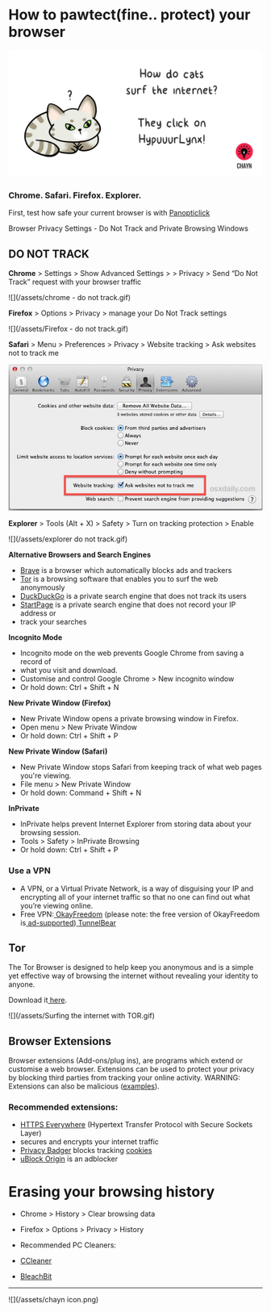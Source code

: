# How to pawtect\(fine.. protect\) your browser

![](/assets/HypuuurLynx.gif)

### Chrome. Safari. Firefox. Explorer.

First, test how safe your current browser is with [Panopticlick](https://www.google.com/url?q=https://panopticlick.eff.org/&sa=D&ust=1478912695267000&usg=AFQjCNHRZ5gOso_CZP0hpiN1JhborhnUyA)

Browser Privacy Settings - Do Not Track and Private Browsing Windows

## DO NOT TRACK

**Chrome** &gt; Settings &gt; Show Advanced Settings &gt; &gt; Privacy &gt; Send “Do Not Track” request with your browser traffic

![](/assets/chrome - do not track.gif)



**Firefox** &gt; Options &gt; Privacy &gt; manage your Do Not Track settings


![](/assets/Firefox - do not track.gif)


**Safari** &gt; Menu &gt; Preferences &gt; Privacy &gt; Website tracking &gt; Ask websites not to track me


![](/assets/do-not-track-safari.jpg)


**Explorer** &gt; Tools \(Alt + X\) &gt; Safety &gt; Turn on tracking protection &gt; Enable


![](/assets/explorer do not track.gif)


**Alternative Browsers and Search Engines**

* [Brave](https://www.google.com/url?q=https://www.brave.com/&sa=D&ust=1478912695288000&usg=AFQjCNHcP0LoTEgX_vj7R2VZhiv1Od5DFA) is a browser which automatically blocks ads and trackers
* [Tor](https://www.google.com/url?q=https://www.torproject.org/&sa=D&ust=1478912695289000&usg=AFQjCNFTU4bafRY0iquqiWeBY44IdHZjXg) is a browsing software that enables you to surf the web anonymously
* [DuckDuckGo](https://www.google.com/url?q=https://duckduckgo.com/about&sa=D&ust=1478912695290000&usg=AFQjCNGHa5VDsmoCL7bSmOJ4IO7eIcL20Q) is a private search engine that does not track its users
* [StartPage](https://www.google.com/url?q=https://www.startpage.com/&sa=D&ust=1478912695290000&usg=AFQjCNHtxnn0W59I1UyXzGCRbAux5_YvlQ) is a private search engine that does not record your IP address or
* track your searches

**Incognito Mode**

* Incognito mode on the web prevents Google Chrome from saving a record of
* what you visit and download.
* Customise and control Google Chrome &gt; New incognito window
* Or hold down: Ctrl + Shift + N

**New Private Window \(Firefox\)**

* New Private Window opens a private browsing window in Firefox.
* Open menu &gt; New Private Window
* Or hold down: Ctrl + Shift + P

**New Private Window \(Safari\)**

* New Private Window stops Safari from keeping track of what web pages you're viewing.
* File menu &gt; New Private Window
* Or hold down: Command + Shift + N

**InPrivate**

* InPrivate helps prevent Internet Explorer from storing data about your browsing session.
* Tools &gt; Safety &gt; InPrivate Browsing
* Or hold down: Ctrl + Shift + P

### **Use a VPN**

* A VPN, or a Virtual Private Network, is a way of disguising your IP and encrypting all of your internet traffic so that no one can find out what you’re viewing online.
* Free VPN:[ ](https://www.google.com/url?q=http://www.okfreedom.com/en/&sa=D&ust=1478912695304000&usg=AFQjCNGTHAcA5RqmcjfgyakGp1Wt5XGhNA)[OkayFreedom](https://www.google.com/url?q=http://www.okfreedom.com/en/&sa=D&ust=1478912695305000&usg=AFQjCNHwAvtAkzBMGhGwtHGKXJEd_rKcIQ) \(please note: the free version of OkayFreedom is[ ](https://www.google.com/url?q=http://www.okfreedom.com/en/support%23free&sa=D&ust=1478912695305000&usg=AFQjCNG_DMB0geaqYVeqA-Ca7xOINTILDg)[ad-supported](https://www.google.com/url?q=http://www.okfreedom.com/en/support%23free&sa=D&ust=1478912695306000&usg=AFQjCNFH5V7q52lXaSCMXNUwJjmmgpMlUg)\)[ ](https://www.google.com/url?q=https://www.tunnelbear.com/&sa=D&ust=1478912695306000&usg=AFQjCNEyY-gQmWBLzqccWxARiBA9jG64bw)[TunnelBear](https://www.google.com/url?q=https://www.tunnelbear.com/&sa=D&ust=1478912695307000&usg=AFQjCNGWiE0W7csNUb1vS41tel8kix42Tg)

## **Tor**

The Tor Browser is designed to help keep you anonymous and is a simple yet effective way of browsing the internet without revealing your identity to anyone.

Download it[ here](https://www.google.com/url?q=https://www.torproject.org/projects/torbrowser.html.en.&sa=D&ust=1478912695309000&usg=AFQjCNHi66hbopa6PKcH0qPppM-pcYeBiw).

![](/assets/Surfing the internet with TOR.gif)

 ## Browser Extensions

Browser extensions \(Add-ons\/plug ins\), are programs which extend or customise a web browser. Extensions can be used to protect your privacy by blocking third parties from tracking your online activity. WARNING: Extensions can also be malicious \([examples](https://www.google.com/url?q=http://www.makeuseof.com/tag/x-malicious-browser-extensions-help-hackers-target-victims/&sa=D&ust=1478912695311000&usg=AFQjCNFb-tTnXWk7R_a3k-2yK0NOUcTuBg)\).

### Recommended extensions:

* [HTTPS Everywhere](https://www.google.com/url?q=https://www.eff.org/https-everywhere&sa=D&ust=1478912695312000&usg=AFQjCNEBvYCAfkFF8TJ1eRyHbiH69J2OFw) \(Hypertext Transfer Protocol with Secure Sockets Layer\)
* secures and encrypts your internet traffic
* [Privacy Badger](https://www.google.com/url?q=https://www.eff.org/privacybadger&sa=D&ust=1478912695313000&usg=AFQjCNHNcMDqQbrzK_GX-cQYVUy8pTlayw) blocks tracking [cookies](https://www.google.com/url?q=https://en.wikipedia.org/wiki/HTTP_cookie&sa=D&ust=1478912695313000&usg=AFQjCNH4OGzxCGUGlINzUNYhUFSYSylzLA)
* [uBlock Origin](https://www.google.com/url?q=https://www.ublock.org/&sa=D&ust=1478912695314000&usg=AFQjCNGJa0xJXHwX03kI2KCd3aZ1nc58KA) is an adblocker

# Erasing your browsing history

* Chrome &gt; History &gt; Clear browsing data
* Firefox &gt; Options &gt; Privacy &gt; History
* Recommended PC Cleaners:

* [CCleaner](https://www.google.com/url?q=http://www.piriform.com/ccleaner&sa=D&ust=1478912695317000&usg=AFQjCNHmtswm2AwMsRtywjxd7unIPKSXSg)

* [BleachBit](https://www.google.com/url?q=http://www.bleachbit.org/&sa=D&ust=1478912695318000&usg=AFQjCNEjz3m2EuO6O2lPl4Vo_KAe6CHsjQ)

---
![](/assets/chayn icon.png)




